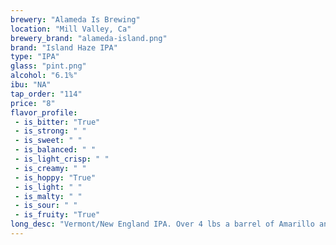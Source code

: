 ```yaml
---
brewery: "Alameda Is Brewing"
location: "Mill Valley, Ca"
brewery_brand: "alameda-island.png"
brand: "Island Haze IPA"
type: "IPA"
glass: "pint.png"
alcohol: "6.1%"
ibu: "NA"
tap_order: "114"
price: "8"
flavor_profile:
 - is_bitter: "True"
 - is_strong: " "
 - is_sweet: " "
 - is_balanced: " "
 - is_light_crisp: " "
 - is_creamy: " "
 - is_hoppy: "True"
 - is_light: " "
 - is_malty: " "
 - is_sour: " "
 - is_fruity: "True" 
long_desc: "Vermont/New England IPA. Over 4 lbs a barrel of Amarillo and El Dorado hops (64lbs of dry hop alone). Drinks like orange and grapefruit juice."
---
```

